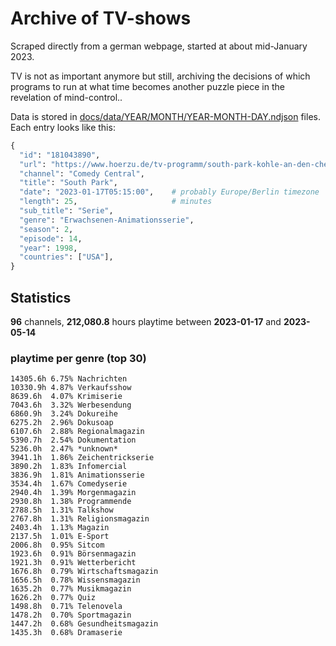 # Archive of TV-shows

Scraped directly from a german webpage, started at about mid-January 2023.

TV is not as important anymore but still, archiving the decisions of which programs to run at what time
becomes another puzzle piece in the revelation of mind-control.. 

Data is stored in [docs/data/YEAR/MONTH/YEAR-MONTH-DAY.ndjson](docs/data/) files. 
Each entry looks like this:

```python
{
  "id": "181043890", 
  "url": "https://www.hoerzu.de/tv-programm/south-park-kohle-an-den-chefkoch/bid_181043890/", 
  "channel": "Comedy Central", 
  "title": "South Park", 
  "date": "2023-01-17T05:15:00",    # probably Europe/Berlin timezone 
  "length": 25,                     # minutes 
  "sub_title": "Serie", 
  "genre": "Erwachsenen-Animationsserie", 
  "season": 2, 
  "episode": 14, 
  "year": 1998, 
  "countries": ["USA"],
}
```

## Statistics

**96** channels, **212,080.8** hours playtime between **2023-01-17** and **2023-05-14**


### playtime per genre (top 30)

    14305.6h 6.75% Nachrichten
    10330.9h 4.87% Verkaufsshow
    8639.6h  4.07% Krimiserie
    7043.6h  3.32% Werbesendung
    6860.9h  3.24% Dokureihe
    6275.2h  2.96% Dokusoap
    6107.6h  2.88% Regionalmagazin
    5390.7h  2.54% Dokumentation
    5236.0h  2.47% *unknown*
    3941.1h  1.86% Zeichentrickserie
    3890.2h  1.83% Infomercial
    3836.9h  1.81% Animationsserie
    3534.4h  1.67% Comedyserie
    2940.4h  1.39% Morgenmagazin
    2930.8h  1.38% Programmende
    2788.5h  1.31% Talkshow
    2767.8h  1.31% Religionsmagazin
    2403.4h  1.13% Magazin
    2137.5h  1.01% E-Sport
    2006.8h  0.95% Sitcom
    1923.6h  0.91% Börsenmagazin
    1921.3h  0.91% Wetterbericht
    1676.8h  0.79% Wirtschaftsmagazin
    1656.5h  0.78% Wissensmagazin
    1635.2h  0.77% Musikmagazin
    1626.2h  0.77% Quiz
    1498.8h  0.71% Telenovela
    1478.2h  0.70% Sportmagazin
    1447.2h  0.68% Gesundheitsmagazin
    1435.3h  0.68% Dramaserie
